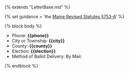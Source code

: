 {% extends "LetterBase.md" %}

{% set guidance = 'the [Maine Revised Statutes §753-A](https://www.mainelegislature.org/legis/statutes/21-A/title21-Asec753-A.html)' %}

{% block body %}
- Phone: **{{phone}}**
- City or Township: **{{city}}**
- County: **{{county}}**
- Election: **{{election}}**
- Method of Ballot Delivery: By Mail.

{% endblock %}

